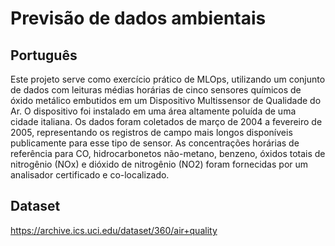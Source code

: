 # Previsão de dados ambientais 

## Português

Este projeto serve como exercício prático de MLOps, utilizando um conjunto de dados com leituras médias horárias de cinco sensores químicos de óxido metálico embutidos em um Dispositivo Multissensor de Qualidade do Ar. O dispositivo foi instalado em uma área altamente poluída de uma cidade italiana. Os dados foram coletados de março de 2004 a fevereiro de 2005, representando os registros de campo mais longos disponíveis publicamente para esse tipo de sensor. As concentrações horárias de referência para CO, hidrocarbonetos não-metano, benzeno, óxidos totais de nitrogênio (NOx) e dióxido de nitrogênio (NO2) foram fornecidas por um analisador certificado e co-localizado.

## Dataset
https://archive.ics.uci.edu/dataset/360/air+quality
